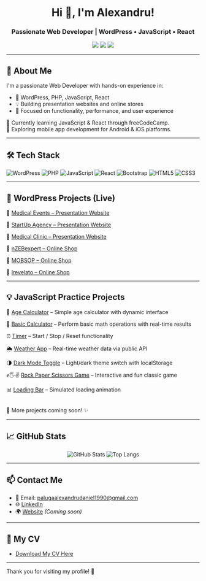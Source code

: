 <!-- Welcome Banner -->
<h1 align="center">Hi 👋, I'm Alexandru!</h1>
<h3 align="center">Passionate Web Developer | WordPress • JavaScript • React</h3>

<p align="center">
  <a href="mailto:palugaalexandrudaniel1990@gmail.com"><img src="https://img.shields.io/badge/email-EmailMe-black?style=for-the-badge&logo=gmail&logoColor=white"/></a>
  <a href="https://www.linkedin.com/in/alexandru-daniel-paluga/"><img src="https://img.shields.io/badge/linkedin-LinkedIn-blue?style=for-the-badge&logo=linkedin&logoColor=white"/></a>
  <a href="https://github.com/palugaalexandru"><img src="https://img.shields.io/github/followers/palugaalexandru?label=Follow&style=for-the-badge"/></a>
</p>

---

## 🧠 About Me

I'm a passionate Web Developer with hands-on experience in:
- 🔧 WordPress, PHP, JavaScript, React
- 💡 Building presentation websites and online stores
- 🎯 Focused on functionality, performance, and user experience

🌱 Currently learning JavaScript & React through freeCodeCamp.  
📱 Exploring mobile app development for Android & iOS platforms.

---

## 🛠️ Tech Stack

![WordPress](https://img.shields.io/badge/WordPress-21759B?style=for-the-badge&logo=wordpress&logoColor=white)
![PHP](https://img.shields.io/badge/PHP-777BB4?style=for-the-badge&logo=php&logoColor=white)
![JavaScript](https://img.shields.io/badge/JavaScript-F7DF1E?style=for-the-badge&logo=javascript&logoColor=black)
![React](https://img.shields.io/badge/React-61DAFB?style=for-the-badge&logo=react&logoColor=black)
![Bootstrap](https://img.shields.io/badge/Bootstrap-563D7C?style=for-the-badge&logo=bootstrap&logoColor=white)
![HTML5](https://img.shields.io/badge/HTML5-E34F26?style=for-the-badge&logo=html5&logoColor=white)
![CSS3](https://img.shields.io/badge/CSS3-1572B6?style=for-the-badge&logo=css3&logoColor=white)

---

## 🚀 WordPress Projects (Live)

🔗 [Medical Events – Presentation Website](https://hcpevents.ro)

🔗 [StartUp Agency – Presentation Website](https://startupagency.ro)

🔗 [Medical Clinic – Presentation Website](https://awdhaestmed.com)

🔗 [nZEBexpert – Online Shop](https://nzebexpert.ro)

🔗 [MOBSOP – Online Shop](https://mobsop.ro)

🔗 [Irevelato – Online Shop](https://irevelato.com)

---

## 💡 JavaScript Practice Projects

🎯 [Age Calculator](https://palugaalexandru.github.io/age-calculator-js/) – Simple age calculator with dynamic interface

🔢 [Basic Calculator](https://palugaalexandru.github.io/basic-calculator-js/) – Perform basic math operations with real-time results

⏰ [Timer](https://palugaalexandru.github.io/timer-js/) – Start / Stop / Reset functionality

🌦️ [Weather App](https://palugaalexandru.github.io/weather-app/) – Real-time weather data via public API

🌗 [Dark Mode Toggle](https://palugaalexandru.github.io/dark-mode-toggle/) – Light/dark theme switch with localStorage

✊🖐✌ [Rock Paper Scissors Game](https://palugaalexandru.github.io/rock-paper-scissors-game/) – Interactive and fun classic game

📊 [Loading Bar](https://palugaalexandru.github.io/loading-bar/) – Simulated loading animation

<br>
🔧 More projects coming soon! ✨

---

## 📈 GitHub Stats

<p align="center">
  <img src="https://github-readme-stats.vercel.app/api?username=palugaalexandru&show_icons=true&theme=radical" alt="GitHub Stats" />
  <img src="https://github-readme-stats.vercel.app/api/top-langs/?username=palugaalexandru&layout=compact&theme=radical" alt="Top Langs" />
</p>

---

## 📫 Contact Me

- 📧 Email: palugaalexandrudaniel1990@gmail.com  
- 🌐 [LinkedIn](https://www.linkedin.com/in/alexandru-daniel-paluga/)  
- 🌍 [Website](#) *(Coming soon)*

---

## 📝 My CV

- [Download My CV Here](https://github.com/PalugaAlexandru/portofoliu-palugaalexandru/blob/main/Alexandru_Daniel_Paluga_CV_EN.pdf)

---

Thank you for visiting my profile! 🙌
